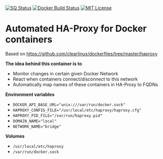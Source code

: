 [![SQ Status](https://travis-ci.com/danie1k/homelab-haproxy.svg?branch=master)](https://travis-ci.com/danie1k/homelab-haproxy)
[![Docker Build Status](https://img.shields.io/docker/build/danie1k/homelab-haproxy)](https://hub.docker.com/repository/docker/danie1k/homelab-haproxy)
[![MIT License](https://img.shields.io/github/license/danie1k/homelab-haproxy)](https://github.com/danie1k/homelab-haproxy/blob/master/LICENSE)

# Automated HA-Proxy for Docker containers

Based on https://github.com/clearlinux/dockerfiles/tree/master/haproxy

**The idea behind this container is to**

- Monitor changes in certain given Docker Network
- React when containers connect/disconnect to this network
- Automatically map names of these containers in HA-Proxy to FQDNs


**Environment variables**

- `DOCKER_API_BASE_URL="unix:///var/run/docker.sock"`
- `HAPROXY_CONFIG_FILE="/usr/local/etc/haproxy/haproxy.cfg"`
- `HAPROXY_PID_FILE="/var/run/haproxy.pid"`
- `DOMAIN_NAME="local"`
- `NETWORK_NAME="bridge"`


**Volumes**

- `/usr/local/etc/haproxy`
- `/var/run/docker.sock`
